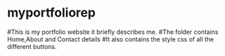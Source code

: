# myportfoliorep
#This is my portfolio website it briefly describes me.
#The folder contains Home,About and Contact details
#It also contains the style css of all the different buttons.

